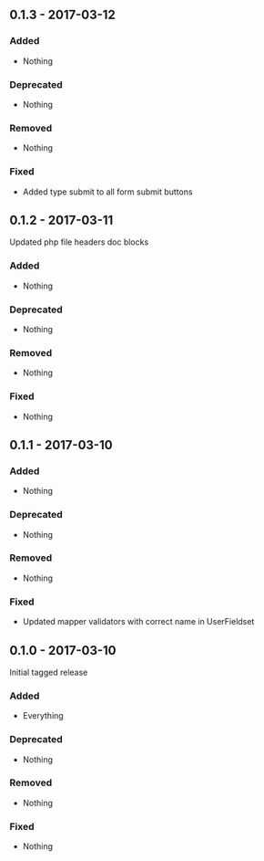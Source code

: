 ## 0.1.3 - 2017-03-12

### Added
* Nothing

### Deprecated
* Nothing

### Removed
* Nothing

### Fixed
* Added type submit to all form submit buttons


## 0.1.2 - 2017-03-11

Updated php file headers doc blocks

### Added
* Nothing

### Deprecated
* Nothing

### Removed
* Nothing

### Fixed
* Nothing


## 0.1.1 - 2017-03-10

### Added
* Nothing

### Deprecated
* Nothing

### Removed
* Nothing

### Fixed
* Updated mapper validators with correct name in UserFieldset

## 0.1.0 - 2017-03-10

Initial tagged release

### Added
* Everything

### Deprecated
* Nothing

### Removed
* Nothing

### Fixed
* Nothing
